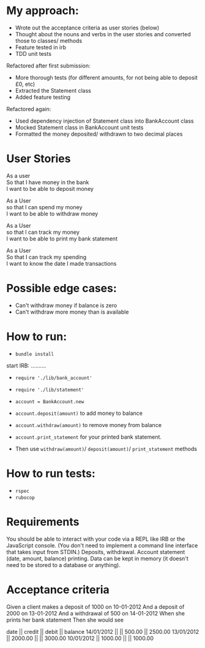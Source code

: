 My approach:
============

* Wrote out the acceptance criteria as user stories (below)
* Thought about the nouns and verbs in the user stories and converted those to classes/ methods
* Feature tested in irb
* TDD unit tests

Refactored after first submission:

* More thorough tests (for different amounts, for not being able to deposit £0, etc)
* Extracted the Statement class
* Added feature testing

Refactored again:

* Used dependency injection of Statement class into BankAccount class
* Mocked Statement class in BankAccount unit tests
* Formatted the money deposited/ withdrawn to two decimal places

User Stories
============

As a user  
So that I have money in the bank  
I want to be able to deposit money  

As a User  
so that I can spend my money  
I want to be able to withdraw money  

As a User  
so that I can track my money  
I want to be able to print my bank statement  

As a User  
So that I can track my spending  
I want to know the date I made transactions  


Possible edge cases:
====================

* Can't withdraw money if balance is zero
* Can't withdraw more money than is available

How to run:
===========

* `bundle install`

start IRB:
..........

* `require './lib/bank_account'`
* `require './lib/statement'`
* `account = BankAccount.new`

* `account.deposit(amount)` to add money to balance
* `account.withdraw(amount)` to remove money from balance
* `account.print_statement` for your printed bank statement.
* Then use `withdraw(amount)`/ `deposit(amount)`/ `print_statement` methods

How to run tests:
=================
* `rspec`
* `rubocop`



Requirements
============

You should be able to interact with your code via a REPL like IRB or the JavaScript console. (You don't need to implement a command line interface that takes input from STDIN.)
Deposits, withdrawal.
Account statement (date, amount, balance) printing.
Data can be kept in memory (it doesn't need to be stored to a database or anything).

Acceptance criteria
===================

Given a client makes a deposit of 1000 on 10-01-2012
And a deposit of 2000 on 13-01-2012
And a withdrawal of 500 on 14-01-2012
When she prints her bank statement
Then she would see

date       || credit  || debit  || balance
14/01/2012 ||         || 500.00 || 2500.00
13/01/2012 || 2000.00 ||        || 3000.00
10/01/2012 || 1000.00 ||        || 1000.00
